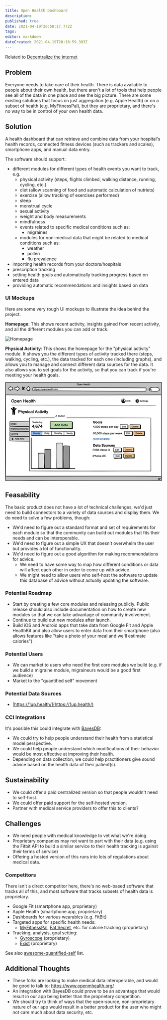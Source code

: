 ```yaml
---
title: Open Health Dashboard
description: 
published: true
date: 2021-04-19T20:58:17.772Z
tags: 
editor: markdown
dateCreated: 2021-04-19T20:18:59.303Z
---
```


Related to [Decentralize the internet](decentralize-internet)

## Problem
Everyone needs to take care of their health. There is data available to people about their own health, but there aren't a lot of tools that help people see all of the data in one place and see the big picture. There are some existing solutions that focus on just aggregation (e.g. Apple Health) or on a subset of health (e.g. MyFitnessPal), but they are proprietary, and there's no way to be in control of your own health data.

## Solution
A health dashboard that can retrieve and combine data from your hospital's health records, connected fitness devices (such as trackers and scales), smartphone apps, and manual data entry.

The software should support:
- different modules for different types of health events you want to track, e.g.
  - physical activity (steps, flights climbed, walking distance, running, cycling, etc.)
  - diet (allow scanning of food and automatic calculation of nutriets)
  - exercise (allow tracking of exercises performed)
  - sleep
  - menstrual cycle
  - sexual activity
  - weight and body measurements
  - mindfulness
  - events related to specific medical conditions such as: 
    - migraines
  - modules for non-medical data that might be related to medical conditions such as:
    - weather
    - pollen
    - flu prevalence
- importing health records from your doctors/hospitals
- prescription tracking
- setting health goals and automatically tracking progress based on entered data
- providing automatic recommendations and insights based on data

### UI Mockups
Here are some very rough UI mockups to illustrate the idea behind the project.

**Homepage**: This shows recent activity, insights gained from recent activity, and all the different modules you can add or track.

![Homepage](archive/ideas/open-health-dashboard/homepage.png)

**Physical Activity**: This shows the homepage for the "physical activity" module. It shows you the different types of activity tracked there (steps, walking, cycling, etc.), the data tracked for each one (including graphs), and allows you to manage and connect different data sources for the data. It also allows you to set goals for the activity, so that you can track if you're meeting your health goals.

![Physical Activity](physical-activity.png)

## Feasability

The basic product does not have a lot of technical challenges, we'd just need to build connectors to a variety of data sources and display them. We do need to solve a few problems, though:
- We'd need to figure out a standard format and set of requirements for each module so that the community can build out modules that fits their needs and can be interoperable.
- We'd need to figure out a simple UX that doesn't overwhelm the user but provides a lot of functionality.
- We'd need to figure out a good algorithm for making recommendations for advice.
	- We need to have some way to map how different conditions or data will affect each other in order to come up with advice.
	- We might need to allow users who self-host the software to update this database of advice without actually updating the software.

### Potential Roadmap
- Start by creating a few core modules and releasing publicly. Public release should also include documentation on how to create new modules so that we can take advantage of community involvement.
- Continue to build out new modules after launch.
- Build iOS and Android apps that take data from Google Fit and Apple HealthKit and also allow users to enter data from their smartphone (also allows features like "take a photo of your meal and we'll estimate calories")

### Potential Users
- We can market to users who need the first core modules we build (e.g. if we build a migraine module, migraineurs would be a good first audience)
- Market to the "quantified self" movement

### Potential Data Sources
- [https://1up.health/](https://1up.health/)

### CCI Integrations
It's possible this could integrate with [BayesDB](http://probcomp.csail.mit.edu/software/bayesdb/):
- We could try to help people understand their health from a statistical model perspective.
- We could help people understand which modifications of their behavior would be most effective at improving their health.
- Depending on data collection, we could help practitioners give sound advice based on the health data of their patient(s).

## Sustainability
- We could offer a paid centralized version so that people wouldn't need to self-host.
- We could offer paid support for the self-hosted version.
- Partner with medical service providers to offer this to clients?

## Challenges
- We need people with medical knowledge to vet what we're doing.
- Proprietary companies may not want to part with their data (e.g. using the Fitbit API to build a similar service to their health tracking is against their terms of service)
- Offering a hosted version of this runs into lots of regulations about medical data.

### Competitors
There isn't a direct competitor here, there's no web-based software that tracks all of this, and most software that tracks subsets of health data is proprietary.

- Google Fit (smartphone app, proprietary)
- Apple Health (smartphone app, proprietary)
- Dashboards for various wearables (e.g. FitBit)
- Targeted apps for specific health needs:
  - [MyFitnessPal](https://www.myfitnesspal.com/), [Fat Secret](https://www.fatsecret.com/), etc. for calorie tracking (proprietary)
- Tracking, analysis, goal setting:
  - [Gyroscope](https://gyrosco.pe/) (proprietary)
  - [Exist](https://exist.io/) (proprietary)

See also [awesome-quantified-self](https://github.com/woop/awesome-quantified-self#applications-and-platforms) list.

## Additional Thoughts
- These folks are looking to make medical data interoperable, and would be good to talk to: https://www.openmhealth.org/
- An integration with BayesDB could prove to be an advantage that would result in our app being better than the proprietary competition.
- We should try to think of ways that the open-source, non-proprietary nature of our app would result in a better product for the user who might not care much about data security, etc.
